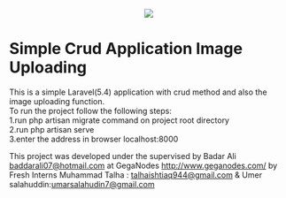 <p align="center"><img src="https://laravel.com/assets/img/components/logo-laravel.svg"></p>

<h1><b> Simple Crud Application Image Uploading</b></h1>

This is a simple Laravel(5.4) application with crud method and also the image uploading function.<br>
To run the project follow the following steps:<br>
1.run php artisan migrate command on  project root directory<br>
2.run php artisan serve <br>
3.enter the address  in browser localhost:8000<br>

This project was developed under the supervised by Badar Ali baddarali07@hotmail.com at GegaNodes http://www.geganodes.com/  by Fresh Interns
Muhammad Talha : talhaishtiaq944@gmail.com &  Umer salahuddin:umarsalahudin7@gmail.com






